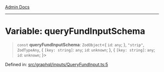 [Admin Docs](/)

***

# Variable: queryFundInputSchema

> `const` **queryFundInputSchema**: `ZodObject`\<\{ `id`: `any`; \}, `"strip"`, `ZodTypeAny`, \{ `[key: string]`: `any`;  `id`: `unknown`; \}, \{ `[key: string]`: `any`;  `id`: `unknown`; \}\>

Defined in: [src/graphql/inputs/QueryFundInput.ts:5](https://github.com/NishantSinghhhhh/talawa-api/blob/902a87c428b05018acbd37a72fd0f53e07960330/src/graphql/inputs/QueryFundInput.ts#L5)
